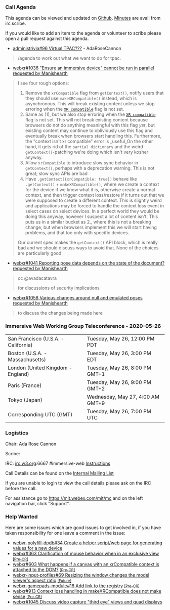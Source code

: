 ### Call Agenda

This agenda can be viewed and updated on [Github](https://github.com/immersive-web/administrivia/blob/master/meetings/wg/2020-05-26-Immersive_Web_Working_Group_Teleconference-agenda.md).
[Minutes](https://www.w3.org/2020/05-26-immersive-web-minutes.html) are avail from irc scribe.

If you would like to add an item to the agenda or volunteer to scribe please open a pull request against this agenda.

* [administrivia#96 Virtual TPAC???](https://github.com/immersive-web/administrivia/issues/96) - AdaRoseCannon
> /agenda to work out what we want to do for tpac.

* [webxr#1036 "Ensure an immersive device" cannot be run in parallel](https://github.com/immersive-web/webxr/issues/1036) [requested by Manishearth](https://github.com/immersive-web/webxr/issues/1036#issuecomment-629598102)
> I see four rough options:
>
> 1. Remove the `xrCompatible` flag from `getContext()`, notify users that they should use `makeXRCompatible()` instead, which is asynchronous. This will break existing content unless we stop erroring when the [`XR compatible`](https://immersive-web.github.io/webxr/#xr-compatible)  flag is not set. 
> 2. Same as (1), but we also stop erroring when the [`XR compatible`](https://immersive-web.github.io/webxr/#xr-compatible) flag is not set. This will not break existing content because browsers do not do anything meaningful with this flag _yet_, but existing content may continue to obliviously use this flag and eventually break when browsers start handling this. Furthermore, the "context isn't xr compatible" error is _useful_On the other hand, it gets rid of the `partial dictionary` and the weird `getContext()`-patching we're doing which isn't very kosher anyway.
> 3. Allow `xrCompatible` to introduce slow sync behavior in `getContext()`, perhaps with a deprecation warning. This is not great; slow sync APIs are bad
> 4. Have `.getContext({xrCompatible: true})` behave like `.getContext()` + `makeXRCompatible()`, where we create a context for the device if we know what it is, otherwise create a normal context, and then trigger context loss/restore if it turns out that we were supposed to create a different context. This is slightly weird and applications may be forced to handle the context loss event in select cases on select devices. In a perfect world they would be doing this anyway, however I suspect a lot of content isn't. This puts us in a similar bucket as 2., where this is not a breaking change, but when browsers implement this we will start having problems, and that too only with specific devices.
>
> Our current spec makes the `getContext()` API block, which is really bad and we should discuss ways to avoid that. None of the choices are particularly good

* [webxr#1041 Reporting pose data depends on the state of the document?](https://github.com/immersive-web/webxr/issues/1041) [requested by Manishearth](https://github.com/immersive-web/webxr/issues/1041#issuecomment-629449069)
> cc @avadacatavra
>
> for discussions of security implications

* [webxr#1058 Various changes around null and emulated poses](https://github.com/immersive-web/webxr/pull/1058) [requested by Manishearth](https://github.com/immersive-web/webxr/pull/1058#issuecomment-632927233)
> to discuss the changes being made here

### Immersive Web Working Group Teleconference - 2020-05-26

<table>
<tr><td> San Francisco (U.S.A. - California) <td> Tuesday, May 26, 12:00 PM PDT
<tr><td> Boston (U.S.A. - Massachusetts) <td> Tuesday, May 26, 3:00 PM EDT
<tr><td> London (United Kingdom - England) <td> Tuesday, May 26, 8:00 PM GMT+1
<tr><td> Paris (France) <td> Tuesday, May 26, 9:00 PM GMT+2
<tr><td> Tokyo (Japan) <td> Wednesday, May 27, 4:00 AM GMT+9
<tr><td> Corresponding UTC (GMT) <td> Tuesday, May 26, 7:00 PM UTC
</table>

### Logistics

Chair: Ada Rose Cannon

Scribe:

IRC: [irc.w3.org](http://irc.w3.org/):6667 #immersive-web [Instructions](https://github.com/immersive-web/administrivia/blob/master/IRC.md)

Call Details can be found on the [Internal Mailing List](https://lists.w3.org/Archives/Member/internal-immersive-web/2019Feb/0002.html)

If you are unable to login to view the call details please ask on the IRC before the call.

For assistance go to https://mit.webex.com/mit/mc  and on the left navigation bar, click "Support".

### Help Wanted

Here are some issues which are good issues to get involved in, if you have taken responsibility for one leave a comment in the issue:

- [webvr-polyfill-dpdb#34 Create a helper script/web page for generating values for a new device](https://github.com/immersive-web/webvr-polyfill-dpdb/issues/34)
- [webxr#363 Clarification of mouse behavior when in an exclusive view](https://github.com/immersive-web/webxr/issues/363) [<small>[Pre-CR]</small>](https://api.github.com/repos/immersive-web/webxr/milestones/3)
- [webxr#603 What happens if a canvas with an xrCompatible context is attached to the DOM?](https://github.com/immersive-web/webxr/issues/603) [<small>[Pre-CR]</small>](https://api.github.com/repos/immersive-web/webxr/milestones/3)
- [webxr-input-profiles#69 Resizing the window changes the model viewer's aspect ratio](https://github.com/immersive-web/webxr-input-profiles/issues/69) [<small>[Future]</small>](https://api.github.com/repos/immersive-web/webxr-input-profiles/milestones/4)
- [webxr-gamepads-module#16 Add link to the registry](https://github.com/immersive-web/webxr-gamepads-module/issues/16) [<small>[Pre-CR]</small>](https://api.github.com/repos/immersive-web/webxr-gamepads-module/milestones/1)
- [webxr#913 Context loss handling in makeXRCompatible does not make sense](https://github.com/immersive-web/webxr/issues/913) [<small>[Pre-CR]</small>](https://api.github.com/repos/immersive-web/webxr/milestones/3)
- [webxr#1045 Discuss video capture "third eye" views and quad displays](https://github.com/immersive-web/webxr/issues/1045)


              
